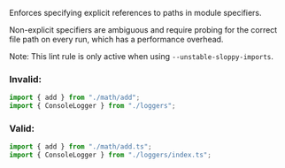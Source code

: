 Enforces specifying explicit references to paths in module specifiers.

Non-explicit specifiers are ambiguous and require probing for the correct file
path on every run, which has a performance overhead.

Note: This lint rule is only active when using `--unstable-sloppy-imports`.

### Invalid:

```typescript
import { add } from "./math/add";
import { ConsoleLogger } from "./loggers";
```

### Valid:

```typescript
import { add } from "./math/add.ts";
import { ConsoleLogger } from "./loggers/index.ts";
```
